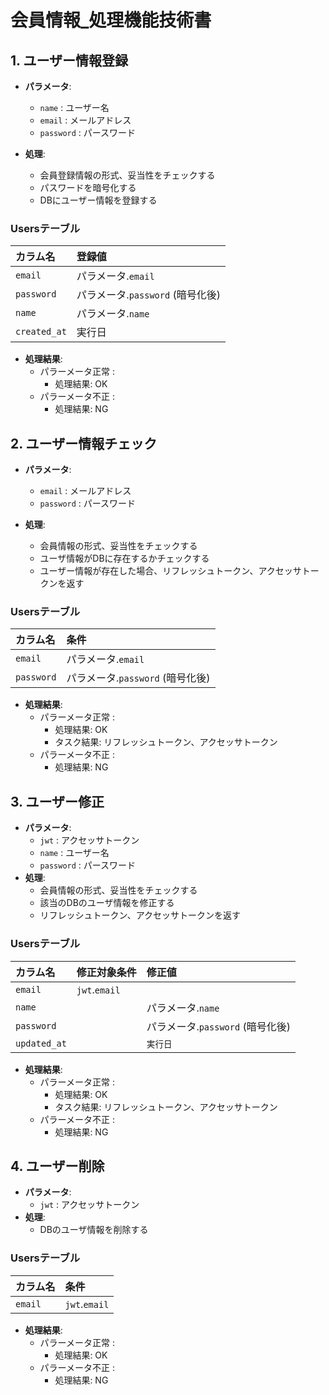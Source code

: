 # **会員情報_処理機能技術書**

## **1. ユーザー情報登録**
- **パラメータ**:
  - `name` : ユーザー名
  - `email` : メールアドレス
  - `password` : パースワード

- **処理**: 
  - 会員登録情報の形式、妥当性をチェックする
  - パスワードを暗号化する
  - DBにユーザー情報を登録する

### **Usersテーブル**
| カラム名            | 登録値             |
|:-------------------|:-------------------|
| `email`            | パラメータ.`email`  |
| `password`         | パラメータ.`password` (暗号化後)|
| `name`             | パラメータ.`name`   |
| `created_at`       | 実行日 |

- **処理結果**: 
  - パラーメータ正常 :
    - 処理結果: OK
  - パラーメータ不正 :
    - 処理結果: NG

## **2. ユーザー情報チェック**
- **パラメータ**:
  - `email` : メールアドレス
  - `password` : パースワード

- **処理**: 
  - 会員情報の形式、妥当性をチェックする
  - ユーザ情報がDBに存在するかチェックする
  - ユーザー情報が存在した場合、リフレッシュトークン、アクセッサトークンを返す

### **Usersテーブル**
| カラム名           | 条件             |
|:------------------|:-------------------|
| `email`           | パラメータ.`email`  |
| `password`        | パラメータ.`password` (暗号化後) |

- **処理結果**: 
  - パラーメータ正常 :
    - 処理結果: OK
    - タスク結果: リフレッシュトークン、アクセッサトークン
  - パラーメータ不正 :
    - 処理結果: NG

## **3. ユーザー修正**
- **パラメータ**:
  - `jwt` : アクセッサトークン
  - `name` : ユーザー名
  - `password` : パースワード
- **処理**: 
  - 会員情報の形式、妥当性をチェックする
  - 該当のDBのユーザ情報を修正する
  - リフレッシュトークン、アクセッサトークンを返す

### **Usersテーブル**
| カラム名           | 修正対象条件      | 修正値         |
|:------------------|:--------------|:------------------|
| `email`           | `jwt`.`email`   | |
| `name`           || パラメータ.`name`|
| `password`       | | パラメータ.`password` (暗号化後) |
| `updated_at`       | |`実行日`  |

- **処理結果**: 
  - パラーメータ正常 :
    - 処理結果: OK
    - タスク結果: リフレッシュトークン、アクセッサトークン
  - パラーメータ不正 :
    - 処理結果: NG

## **4. ユーザー削除**
- **パラメータ**:
  - `jwt` : アクセッサトークン
- **処理**: 
  - DBのユーザ情報を削除する

### **Usersテーブル**
| カラム名           | 条件      |
|:------------------|:--------------|
| `email`           | `jwt`.`email`   |

- **処理結果**: 
  - パラーメータ正常 :
    - 処理結果: OK
  - パラーメータ不正 :
    - 処理結果: NG
